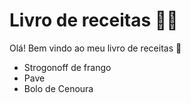 # Livro de receitas :man_cook:

Olá!  Bem vindo ao meu livro de receitas :wave:

- Strogonoff de frango
- Pave
- Bolo de Cenoura
